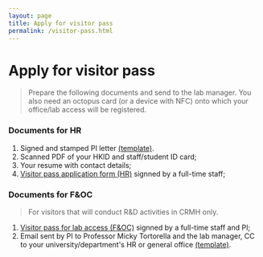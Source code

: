 ```yaml
---
layout: page
title: Apply for visitor pass
permalink: /visitor-pass.html
---
```


# Apply for visitor pass

> Prepare the following documents and send to the lab manager. You also need an octopus card (or a device with NFC) onto which your office/lab access will be registered.

### Documents for HR
1. Signed and stamped PI letter [(template)](/files/visitor-pass-pi-letter-template.pdf).
2. Scanned PDF of your HKID and staff/student ID card;
3. Your resume with contact details;
4. [Visitor pass application form (HR)](/files/visitor-pass-app-form-hr.pdf) signned by a full-time staff;

### Documents for F&OC

> For visitors that will conduct R&D activities in CRMH only.

1. [Visitor pass for lab access (F&OC)](/files/visitor-pass-for-lab-access-foc.pdf) signned by a full-time staff and PI;
2. Email sent by PI to Professor Micky Tortorella and the lab manager, CC to your university/department's HR or general office [(template)](/files/visitor-pass-pi-email-template.pdf).





